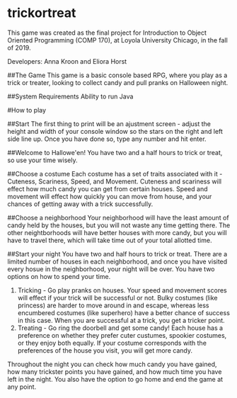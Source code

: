 # trickortreat

This game was created as the final project for Introduction to Object Oriented Programming (COMP 170), at Loyola University Chicago, in the fall of 2019.

Developers: Anna Kroon and Eliora Horst

##The Game
This game is a basic console based RPG, where you play as a trick or treater, looking to collect candy and pull pranks on Halloween night.

##System Requirements
Ability to run Java

#How to play

##Start
The first thing to print will be an ajustment screen - adjust the height and width of your console window so the stars on the right and left side line up.  Once you have done so, type any number and hit enter.

##Welcome to Hallowe'en!
You have two and a half hours to trick or treat, so use your time wisely.

##Choose a costume
Each costume has a set of traits associated with it - Cuteness, Scariness, Speed, and Movement.  Cuteness and scariness will effect how much candy you can get from certain houses.  Speed and movement will effect how quickly you can move from house, and your chances of getting away with a trick successfully.

##Choose a neighborhood
Your neighborhood will have the least amount of candy held by the houses, but you will not waste any time getting there.  The other neightborhoods will have better houses with more candy, but you will have to travel there, which will take time out of your total allotted time.

##Start your night
You have two and half hours to trick or treat.  There are a limited number of houses in each neighborhood, and once you have visited every hosue in the neighborhood, your night will be over.  You have two options on how to spend your time.

1. Tricking - Go play pranks on houses.  Your speed and movement scores will effect if your trick will be successful or not.  Bulky costumes (like princess) are harder to move around in and escape, whereas less encumbered costumes (like superhero) have a better chance of success in this case.  When you are successful at a trick, you get a tricker point.
2. Treating - Go ring the doorbell and get some candy!  Each house has a preference on whether they prefer cuter custumes, spookier costumes, or they enjoy both equally.  If your costume corresponds with the preferences of the house you visit, you will get more candy.

Throughout the night you can check how much candy you have gained, how many trickster points you have gained, and how much time you have left in the night.  You also have the option to go home and end the game at any point.